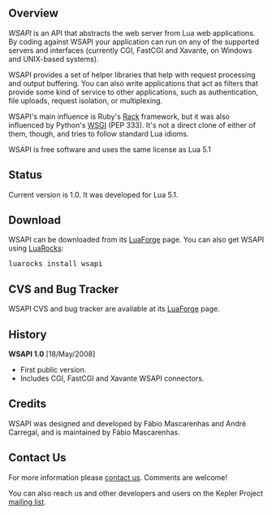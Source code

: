 ## Overview

*WSAPI* is an API that abstracts the web server from Lua web applications. By coding
against WSAPI your application can run on any of the supported servers and
interfaces (currently CGI, FastCGI and Xavante, on Windows and UNIX-based systems).

WSAPI provides a set of helper libraries that help with request processing
and output buffering. You can also write applications that act as filters that
provide some kind of service to other applications, such as authentication,
file uploads, request isolation, or multiplexing.

WSAPI's main influence is Ruby's [Rack](http://rack.rubyforge.org/) framework, but it was
also influenced by Python's [WSGI](http://wsgi.org/wsgi) (PEP 333). It's not a direct
clone of either of them, though, and tries to follow standard Lua idioms.

WSAPI is free software and uses the same license as Lua 5.1

## Status

Current version is 1.0. It was developed for Lua 5.1.

## Download

WSAPI can be downloaded from its [LuaForge](http://luaforge.net/projects/wsapi/) page.
You can also get WSAPI using [LuaRocks](http://luarocks.org):

<pre class="example">
luarocks install wsapi
</pre>

## CVS and Bug Tracker

WSAPI CVS and bug tracker are available at its [LuaForge](http://luaforge.net/projects/wsapi/) page.
## History

**WSAPI 1.0** [18/May/2008]

* First public version.
* Includes CGI, FastCGI and Xavante WSAPI connectors.

## Credits

WSAPI was designed and developed by F&aacute;bio Mascarenhas and
Andr&eacute; Carregal, and is maintained by F&aacute;bio Mascarenhas.

## Contact Us

For more information please [contact us](mailto:info-NO-SPAM-THANKS@keplerproject.org).
Comments are welcome!

You can also reach us and other developers and users on the Kepler Project 
[mailing list](http://luaforge.net/mail/?group_id=104). 

